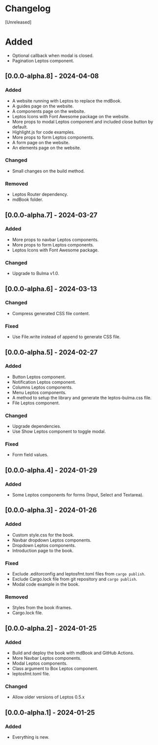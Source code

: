 # Changelog

[Unreleased]

# Added

- Optional callback when modal is closed.
- Pagination Leptos component.

## [0.0.0-alpha.8] - 2024-04-08

### Added

- A website running with Leptos to replace the mdBook.
- A guides page on the website.
- A components page on the website.
- Leptos Icons with Font Awesome package on the website.
- More props to modal Leptos component and included close button by default.
- Highlight.js for code examples.
- More props to form Leptos components.
- A form page on the website.
- An elements page on the website.

### Changed

- Small changes on the build method.

### Removed

- Leptos Router dependency.
- mdBook folder.

## [0.0.0-alpha.7] - 2024-03-27

### Added

- More props to navbar Leptos components.
- More props to form Leptos components.
- Leptos Icons with Font Awesome package.

### Changed

- Upgrade to Bulma v1.0.

## [0.0.0-alpha.6] - 2024-03-13

### Changed

- Compress generated CSS file content.

### Fixed

- Use File.write instead of append to generate CSS file.

## [0.0.0-alpha.5] - 2024-02-27

### Added

- Button Leptos component.
- Notification Leptos component.
- Columns Leptos components.
- Menu Leptos components.
- A method to setup the library and generate the leptos-bulma.css file.
- File Leptos component.

### Changed

- Upgrade dependencies.
- Use Show Leptos component to toggle modal.

### Fixed

- Form field values.

## [0.0.0-alpha.4] - 2024-01-29

### Added

- Some Leptos components for forms (Input, Select and Textarea).

## [0.0.0-alpha.3] - 2024-01-26

### Added

- Custom style.css for the book.
- Navbar dropdown Leptos components.
- Dropdown Leptos components.
- Introduction page to the book.

### Fixed

- Exclude .editorconfig and leptosfmt.toml files from `cargo publish`.
- Exclude Cargo.lock file from git repository and `cargo publish`.
- Modal code example in the book.

### Removed

- Styles from the book iframes.
- Cargo.lock file.

## [0.0.0-alpha.2] - 2024-01-25

### Added

- Build and deploy the book with mdBook and GitHub Actions.
- More Navbar Leptos components.
- Modal Leptos components.
- Class argument to Box Leptos component.
- leptosfmt.toml file.

### Changed

- Allow older versions of Leptos 0.5.x

## [0.0.0-alpha.1] - 2024-01-25

### Added

- Everything is new.
